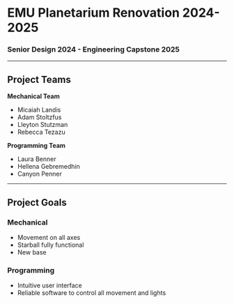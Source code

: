 # EMU Planetarium Renovation 2024-2025
### Senior Design 2024 - Engineering Capstone 2025

---

## Project Teams

**Mechanical Team**
- Micaiah Landis
- Adam Stoltzfus
- Lleyton Stutzman
- Rebecca Tezazu

**Programming Team**
- Laura Benner
- Hellena Gebremedhin
- Canyon Penner

---

## Project Goals

### Mechanical
- Movement on all axes
- Starball fully functional
- New base

### Programming
- Intuitive user interface
- Reliable software to control all movement and lights
